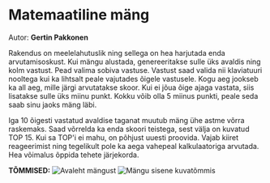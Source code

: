 # Matemaatiline mäng
Autor: **Gertin Pakkonen**


Rakendus on meelelahutuslik ning sellega on hea harjutada enda arvutamisoskust. Kui mängu alustada, genereeritakse sulle üks avaldis ning kolm vastust. Pead valima sobiva vastuse. Vastust saad valida nii klaviatuuri nooltega kui ka lihtsalt peale vajutades õigele vastusele. Kogu aeg jookseb ka all aeg, mille järgi arvutatakse skoor. Kui ei jõua õige ajaga vastata, siis lisatakse sulle üks miinu punkt. Kokku võib olla 5 miinus punkti, peale seda saab sinu jaoks mäng läbi. 

Iga 10 õigesti vastatud avaldise taganat muutub mäng ühe astme võrra raskemaks. Saad võrrelda ka enda skoori teistega, sest välja on kuvatud TOP 15. Kui sa TOP'i ei mahu, on põhjust uuesti proovida. Vajab kiiret reageerimist ning tegelikult pole ka aega vahepeal kalkulaatoriga arvutada. Hea võimalus õppida tehete järjekorda. 

**TÕMMISED:**
![Avaleht mängust](https://www.upload.ee/image/9957084/Screen_Shot_2019-05-13_at_12.40.06.png)
![Mängu sisene kuvatõmmis](https://www.upload.ee/image/9957085/Screen_Shot_2019-05-13_at_12.41.16.png)

